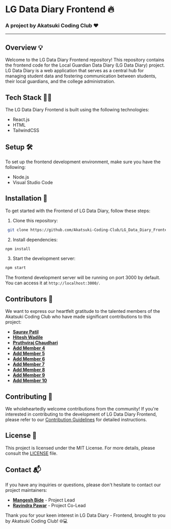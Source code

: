 # LG Data Diary Frontend 🔥

### A project by Akatsuki Coding Club ❤️

---

## Overview 💡

Welcome to the LG Data Diary Frontend repository! This repository contains the frontend code for the Local Guardian Data Diary (LG Data Diary) project. LG Data Diary is a web application that serves as a central hub for managing student data and fostering communication between students, their local guardians, and the college administration.

## Tech Stack 👩‍💻

The LG Data Diary Frontend is built using the following technologies:

- React.js
- HTML
- TailwindCSS

## Setup 🛠️

To set up the frontend development environment, make sure you have the following:

- Node.js
- Visual Studio Code

## Installation 🚀

To get started with the Frontend of LG Data Diary, follow these steps:

1. Clone this repository:
```bash
 git clone https://github.com/Akatsuki-Coding-Club/LG_Data_Diary_Frontend.git
```
2. Install dependencies:
```bash
npm install
```
3. Start the development server:
```bash
npm start
```

The frontend development server will be running on port 3000 by default. You can access it at `http://localhost:3000/`.

## Contributors 🌟

We want to express our heartfelt gratitude to the talented members of the Akatsuki Coding Club who have made significant contributions to this project:

- **[Saurav Patil](https://github.com/username)**
- **[Hitesh Wadile](https://github.com/hitesh-wadile)**
- **[Pruthviraj Chaudhari](https://github.com/pruthviraj-chaudhari)**
- **[Add Member 4](https://github.com/username)**
- **[Add Member 5](https://github.com/username)**
- **[Add Member 6](https://github.com/username)**
- **[Add Member 7](https://github.com/username)**
- **[Add Member 8](https://github.com/username)**
- **[Add Member 9](https://github.com/username)**
- **[Add Member 10](https://github.com/username)**

## Contributing 🤝

We wholeheartedly welcome contributions from the community! If you're interested in contributing to the development of LG Data Diary Frontend, please refer to our [Contribution Guidelines](CONTRIBUTING.md) for detailed instructions.

## License 📜

This project is licensed under the MIT License. For more details, please consult the [LICENSE](LICENSE) file.

## Contact 📬

If you have any inquiries or questions, please don't hesitate to contact our project maintainers:

- **[Mangesh Bide](https://github.com/username)** - Project Lead
- **[Ravindra Pawar](https://github.com/username)** - Project Co-Lead

Thank you for your keen interest in LG Data Diary - Frontend, brought to you by Akatsuki Coding Club! 🌐💻
